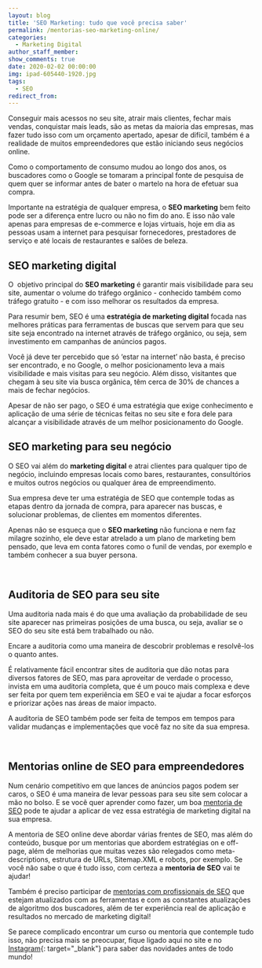 ```yaml
---
layout: blog
title: 'SEO Marketing: tudo que você precisa saber'
permalink: /mentorias-seo-marketing-online/
categories:
  - Marketing Digital
author_staff_member:
show_comments: true
date: 2020-02-02 00:00:00
img: ipad-605440-1920.jpg
tags:
  - SEO
redirect_from:
---
```


Conseguir mais acessos no seu site, atrair mais clientes, fechar mais vendas, conquistar mais leads, s&atilde;o as metas da maioria das empresas, mas fazer tudo isso com um or&ccedil;amento apertado, apesar de dif&iacute;cil, tamb&eacute;m &eacute; a realidade de muitos empreendedores que est&atilde;o iniciando seus neg&oacute;cios online.

Como o comportamento de consumo mudou ao longo dos anos, os buscadores como o Google se tomaram a principal fonte de pesquisa de quem quer se informar antes de bater o martelo na hora de efetuar sua compra.&nbsp;

Importante na estrat&eacute;gia de qualquer empresa, o **SEO marketing** bem feito pode ser a diferen&ccedil;a entre lucro ou n&atilde;o no fim do ano. E isso n&atilde;o vale apenas para empresas de e-commerce e lojas virtuais, hoje em dia as pessoas usam a internet para pesquisar fornecedores, prestadores de servi&ccedil;o e at&eacute; locais de restaurantes e sal&otilde;es de beleza.

## SEO marketing digital

O&nbsp; objetivo principal do **SEO marketing** &eacute; garantir mais visibilidade para seu site, aumentar o volume do tr&aacute;fego org&acirc;nico - conhecido tamb&eacute;m como tr&aacute;fego gratuito - e com isso melhorar os resultados da empresa.

Para resumir bem, SEO &eacute; uma **estrat&eacute;gia de marketing digital** focada nas melhores pr&aacute;ticas para ferramentas de buscas que servem para que seu site seja encontrado na internet atrav&eacute;s de tr&aacute;fego org&acirc;nico, ou seja, sem investimento em campanhas de an&uacute;ncios pagos.

Voc&ecirc; j&aacute; deve ter percebido que s&oacute; ‘estar na internet’ n&atilde;o basta, &eacute; preciso ser encontrado, e no Google, o melhor posicionamento leva a mais visibilidade e mais visitas para seu neg&oacute;cio. Al&eacute;m disso, visitantes que chegam &agrave; seu site via busca org&acirc;nica, t&ecirc;m cerca de 30% de chances a mais de fechar neg&oacute;cios.

Apesar de n&atilde;o ser pago, o SEO &eacute; uma estrat&eacute;gia que exige conhecimento e aplica&ccedil;&atilde;o de uma s&eacute;rie de t&eacute;cnicas feitas no seu site e fora dele para alcan&ccedil;ar a visibilidade atrav&eacute;s de um melhor posicionamento do Google.&nbsp;

## SEO marketing para seu neg&oacute;cio

O SEO vai al&eacute;m do **marketing digital** e atrai clientes para qualquer tipo de neg&oacute;cio, incluindo empresas locais como bares, restaurantes, consult&oacute;rios e muitos outros neg&oacute;cios ou qualquer &aacute;rea de empreendimento.

Sua empresa deve ter uma estrat&eacute;gia de SEO que contemple todas as etapas dentro da jornada de compra, para aparecer nas buscas, e solucionar problemas, de clientes em momentos diferentes.

Apenas n&atilde;o se esque&ccedil;a que o **SEO marketing** n&atilde;o funciona e nem faz milagre sozinho, ele deve estar atrelado a um plano de marketing bem pensado, que leva em conta fatores como o funil de vendas, por exemplo e tamb&eacute;m conhecer a sua buyer persona.

&nbsp;

## Auditoria de SEO para seu site

Uma auditoria nada mais &eacute; do que uma avalia&ccedil;&atilde;o da probabilidade de seu site aparecer nas primeiras posi&ccedil;&otilde;es de uma busca, ou seja, avaliar se o SEO do seu site est&aacute; bem trabalhado ou n&atilde;o.

Encare a auditoria como uma maneira de descobrir problemas e resolv&ecirc;-los o quanto antes.&nbsp;

&Eacute; relativamente f&aacute;cil encontrar sites de auditoria que d&atilde;o notas para diversos fatores de SEO, mas para aproveitar de verdade o processo, invista em uma auditoria completa, que &eacute; um pouco mais complexa e deve ser feita por quem tem experi&ecirc;ncia em SEO e vai te ajudar a focar esfor&ccedil;os e priorizar a&ccedil;&otilde;es nas &aacute;reas de maior impacto.

A auditoria de SEO tamb&eacute;m pode ser feita de tempos em tempos para validar mudan&ccedil;as e implementa&ccedil;&otilde;es que voc&ecirc; faz no site da sua empresa.

&nbsp;

## Mentorias online de SEO para empreendedores

Num cen&aacute;rio competitivo em que lances de an&uacute;ncios pagos podem ser caros, o SEO &eacute; uma maneira de levar pessoas para seu site sem colocar a m&atilde;o no bolso. E se voc&ecirc; quer aprender como fazer, um boa [mentoria de SEO](/mentorias/) pode te ajudar a aplicar de vez essa estrat&eacute;gia de marketing digital na sua empresa.

A mentoria de SEO online deve abordar v&aacute;rias frentes de SEO, mas al&eacute;m do conte&uacute;do, busque por um mentorias que abordem estrat&eacute;gias on e off-page, al&eacute;m de melhorias que muitas vezes s&atilde;o relegados como meta-descriptions, estrutura de URLs, Sitemap.XML e robots, por exemplo. Se voc&ecirc; n&atilde;o sabe o que &eacute; tudo isso, com certeza a **mentoria de SEO** vai te ajudar\!

Tamb&eacute;m &eacute; preciso participar de [mentorias com profissionais de SEO](/mentorias/) que estejam atualizados com as ferramentas e com as constantes atualiza&ccedil;&otilde;es de algoritmo dos buscadores, al&eacute;m de ter experi&ecirc;ncia real de aplica&ccedil;&atilde;o e resultados no mercado de marketing digital\!

Se parece complicado encontrar um curso ou mentoria que contemple tudo isso, n&atilde;o precisa mais se preocupar, fique ligado aqui no site e no [Instagram](https://www.instagram.com/fabiolafaria_/){: target="_blank"} para saber das novidades antes de todo mundo\!
